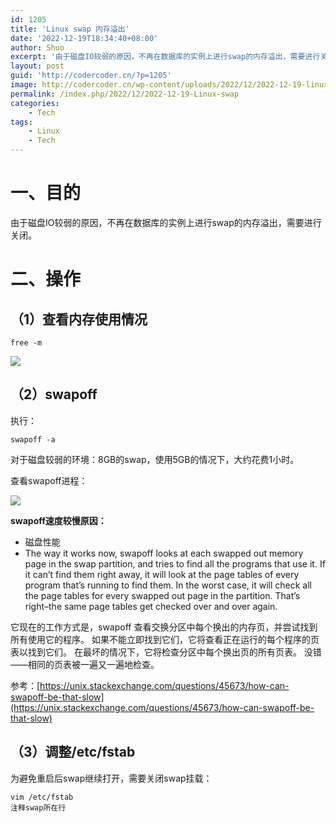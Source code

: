 ```yaml
---
id: 1205
title: 'Linux swap 内存溢出'
date: '2022-12-19T18:34:40+08:00'
author: Shuo
excerpt: '由于磁盘IO较弱的原因，不再在数据库的实例上进行swap的内存溢出，需要进行关闭。'
layout: post
guid: 'http://codercoder.cn/?p=1205'
image: http://codercoder.cn/wp-content/uploads/2022/12/2022-12-19-linux-swap-2.png
permalink: /index.php/2022/12/2022-12-19-Linux-swap
categories:
    - Tech
tags:
    - Linux
    - Tech
---
```


# 一、目的
由于磁盘IO较弱的原因，不再在数据库的实例上进行swap的内存溢出，需要进行关闭。

# 二、操作
## （1）查看内存使用情况

```
free -m
```
![](http://codercoder.cn/wp-content/uploads/2022/12/2022-12-19-linux-swap-1.png)

## （2）swapoff
执行：
```
swapoff -a
```

对于磁盘较弱的环境：8GB的swap，使用5GB的情况下，大约花费1小时。

查看swapoff进程：

![](http://codercoder.cn/wp-content/uploads/2022/12/2022-12-19-linux-swap-2.png)


**swapoff速度较慢原因：**
* 磁盘性能
* The way it works now, swapoff looks at each swapped out memory page in the swap partition, and tries to find all the programs that use it. If it can’t find them right away, it will look at the page tables of every program that’s running to find them. In the worst case, it will check all the page tables for every swapped out page in the partition. That’s right–the same page tables get checked over and over again.

它现在的工作方式是，swapoff 查看交换分区中每个换出的内存页，并尝试找到所有使用它的程序。 如果不能立即找到它们，它将查看正在运行的每个程序的页表以找到它们。 在最坏的情况下，它将检查分区中每个换出页的所有页表。 没错——相同的页表被一遍又一遍地检查。

参考：[https://unix.stackexchange.com/questions/45673/how-can-swapoff-be-that-slow](https://unix.stackexchange.com/questions/45673/how-can-swapoff-be-that-slow)

## （3）调整/etc/fstab
为避免重启后swap继续打开，需要关闭swap挂载：
```
vim /etc/fstab
注释swap所在行
```
